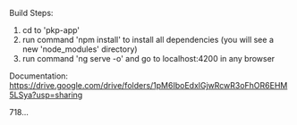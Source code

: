 Build Steps:
1. cd to 'pkp-app'
2. run command 'npm install' to install all dependencies (you will see a new 'node_modules' directory)
3. run command 'ng serve -o' and go to localhost:4200 in any browser

Documentation:
https://drive.google.com/drive/folders/1pM6IboEdxlGjwRcwR3oFhOR6EHM5LSya?usp=sharing

718...
